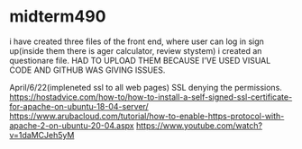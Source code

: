 # midterm490

i have created three files of the front end, where user can log in sign up(inside them there is ager calculator, review stystem) i created an questionare file. 
HAD TO UPLOAD THEM BECAUSE I'VE USED VISUAL CODE AND GITHUB WAS GIVING ISSUES.


April/6/22(impleneted ssl to all web pages) SSL denying the permissions. 
  https://hostadvice.com/how-to/how-to-install-a-self-signed-ssl-certificate-for-apache-on-ubuntu-18-04-server/
  https://www.arubacloud.com/tutorial/how-to-enable-https-protocol-with-apache-2-on-ubuntu-20-04.aspx
  https://www.youtube.com/watch?v=1daMCJeh5yM
